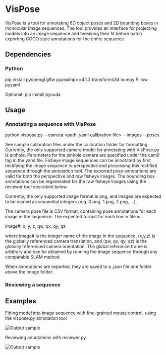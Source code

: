 # VisPose
VisPose is a tool for annotating 6D object poses and 2D bounding boxes in monocular image sequences. The tool provides an interface for projecting models into an image sequence and tweaking their fit before batch exporting COCO style annotations for the entire sequence.

## Dependencies
### Python
pip install pyopengl glfw pyassimp==4.1.3 transforms3d numpy Pillow pyyaml

Optional:
pip install pycuda

## Usage

### Annotating a sequence with VisPose

python vispose.py --camera <path .yaml calibration file> --images <path to folder containing images> --poses <path to camera pose file>

See sample calibration files under the calibration folder for formatting. Currently, the only supported camera model for annotating with VisPose.py is pinhole. Parameters for the pinhole camera are specified under the cam0 tag in the yaml file. Fisheye image sequences can be annotated by first rectifying the image sequence to perspective and processing this rectified sequence through the annotation tool. The exported pose annotations are valid for both the perspective and raw fisheye images. The bounding box annotations can be regenerated for the raw fisheye images using the reviewer tool described below.

Currently, the only supported image format is png, and images are expected to be named as sequential integers (e.g. 0.png, 1.png, 2.png, ...).

The camera pose file is CSV format, containing pose annotations for each image in the sequence. The expected format for each line in file is

image#, x, y, z, qw, qx, qy, qz

where image# is the integer name of the image in the sequence, (x,y,z) is the globally referenced camera translation, and (qw, qx, qy, qz) is the globally referenced camera orientation. The global reference frame is arbitrary and can be obtained by running the image sequence through any compatable SLAM method.

When annotations are exported, they are saved to a .json file one folder above the image folder.

### Reviewing a sequence

## Examples
Fitting model into image sequence with fine-grained mouse control, using the vispose.py annotation tool

![Output sample](https://github.com/gidobot/gifs/raw/master/VisPose_FittingModel.gif)

Reviewing annotations with reviewer.py

![Output sample](https://github.com/gidobot/gifs/raw/master/VisPose_Reviewer.gif)
